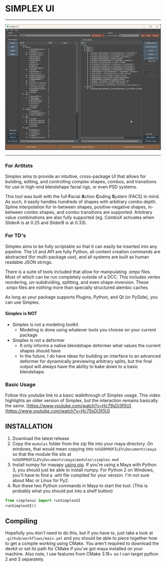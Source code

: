 # SIMPLEX UI
---

![Example Simplex UI](img/simplexUiExample.png)

---

### For Artitsts

Simplex aims to provide an intuitive, cross-package UI that allows for building, editing, and controlling complex shapes, combos, and transitions for use in high-end blendshape facial rigs, or even PSD systems.

This tool was built with the full **F**acial **A**ction **C**oding **S**ystem (FACS) in mind. As such, it easily handles hundreds of shapes with arbitrary combo depth. Spline interpolation for in-between shapes, positive-negative shapes, in-between combo shapes, and combo transitions are supported. Arbitrary value combinations are also fully supported (eg. ComboX activates when SliderA is at 0.25 and SliderB is at 0.33).

### For TD's

Simplex aims to be fully scriptable so that it can easily be inserted into any pipeline. The UI and API are fully Python, all content creation commands are abstracted (for multi-package use), and all systems are built as human readable JSON strings.

There is a suite of tools included that allow for manipulating .smpx files. Most of which can be run completely outside of a DCC. This includes vertex reordering, un-subdividing, splitting, and even shape-inversion. These .smpx files are nothing more than specially structured alembic caches

As long as your package supports Plugins, Python, and Qt (or PySide), you can use Simplex.

#### Simplex is NOT

* Simplex is not a modeling toolkit
    * Modeling is done using whatever tools you choose on your current package
* Simplex is not a deformer
    * It only informs a native blendshape deformer what values the current shapes should have
    * In the future, I *do* have ideas for building an interface to an advanced deformer for dynamically previewing arbitrary splits, but the final output will always have the ability to bake down to a basic blendshape.

### Basic Usage
Follow this youtube link to a basic walkthrough of Simplex usage. This video highlights an older version of Simplex, but the interaction remains basically the same. [https://www.youtube.com/watch?v=Hc79sDi3f0U](https://www.youtube.com/watch?v=Hc79sDi3f0U)

## INSTALLATION

1. Download the latest release
2. Copy the `modules` folder from the zip file into your maya directory. On windows, that would mean copying into `%USERPROFILE%\Documents\maya` so that the module file sits at `%USERPROFILE%\Documents\maya\modules\simplex.mod`
3. Install numpy for mayapy [using pip](https://knowledge.autodesk.com/support/maya/learn-explore/caas/CloudHelp/cloudhelp/2022/ENU/Maya-Scripting/files/GUID-72A245EC-CDB4-46AB-BEE0-4BBBF9791627-htm.html). If you're using a Maya with Python 3, you should just be able to install numpy. For Python 2 on Windows, you'll have to find a .whl file compiled for your version. I'm not sure about Mac or Linux for Py2.
4. Run these two Python commands in Maya to start the tool. (This is probably what you should put into a shelf button)
```python
from simplexui import runSimplexUI
runSimplexUI()
```

## Compiling
Hopefully you don't need to do this, but if you have to, just take a look at `.github/workflows/main.yml` and you should be able to piece together how to get a compile working using CMake. You aren't required to download the devkit or set its path for CMake if you've got maya installed on your machine. Also note, I use features from CMake 3.16+ so I can target python 2 and 3 separately.
